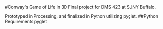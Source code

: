 #Conway's Game of Life in 3D
Final project for DMS 423 at SUNY Buffalo.

Prototyped in Processing, and finalized in Python utilizing pyglet.
##Python Requirements
pyglet
